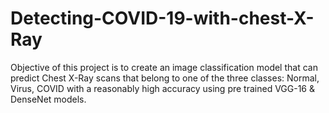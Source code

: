 # Detecting-COVID-19-with-chest-X-Ray
Objective of this project is to create an image classification model that can predict Chest X-Ray scans that belong to one of the three classes: Normal, Virus, COVID with a reasonably high accuracy using pre trained VGG-16 &amp; DenseNet models.
